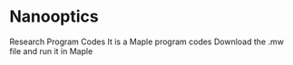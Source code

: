 # Nanooptics
Research Program Codes
It is a Maple program codes
Download the .mw file and run it in Maple
